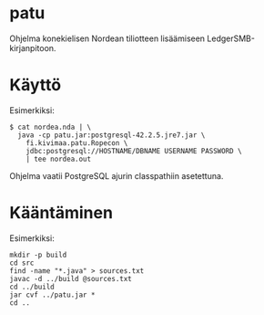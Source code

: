 # patu

Ohjelma konekielisen Nordean tiliotteen lisäämiseen LedgerSMB-kirjanpitoon.


# Käyttö

Esimerkiksi:

```
$ cat nordea.nda | \
  java -cp patu.jar:postgresql-42.2.5.jre7.jar \
    fi.kivimaa.patu.Ropecon \
    jdbc:postgresql://HOSTNAME/DBNAME USERNAME PASSWORD \
    | tee nordea.out
```

Ohjelma vaatii PostgreSQL ajurin classpathiin asetettuna.


# Kääntäminen

Esimerkiksi:

```
mkdir -p build
cd src
find -name "*.java" > sources.txt
javac -d ../build @sources.txt
cd ../build
jar cvf ../patu.jar *
cd ..
```
